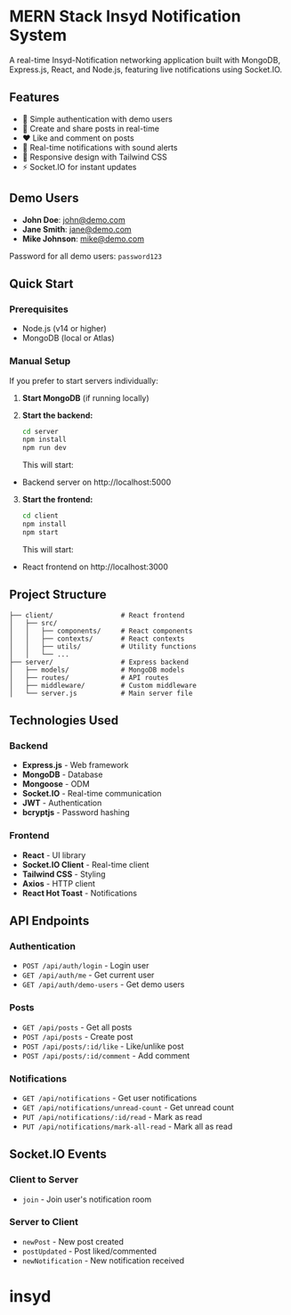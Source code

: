 # MERN Stack Insyd Notification System

A real-time Insyd-Notification networking application built with MongoDB, Express.js, React, and Node.js, featuring live notifications using Socket.IO.

## Features

- 🔐 Simple authentication with demo users
- 📝 Create and share posts in real-time
- ❤️ Like and comment on posts
- 🔔 Real-time notifications with sound alerts
- 📱 Responsive design with Tailwind CSS
- ⚡ Socket.IO for instant updates

## Demo Users

- **John Doe**: john@demo.com
- **Jane Smith**: jane@demo.com  
- **Mike Johnson**: mike@demo.com

Password for all demo users: `password123`

## Quick Start

### Prerequisites
- Node.js (v14 or higher)
- MongoDB (local or Atlas)

### Manual Setup

If you prefer to start servers individually:

1. **Start MongoDB** (if running locally)

2. **Start the backend:**
   ```bash
   cd server
   npm install
   npm run dev
   ```
   This will start:
- Backend server on http://localhost:5000

3. **Start the frontend:**
   ```bash
   cd client
   npm install
   npm start
   ```
   This will start:
- React frontend on http://localhost:3000

## Project Structure

```
├── client/                 # React frontend
│   ├── src/
│   │   ├── components/     # React components
│   │   ├── contexts/       # React contexts
│   │   ├── utils/          # Utility functions
│   │   └── ...
├── server/                 # Express backend
│   ├── models/             # MongoDB models
│   ├── routes/             # API routes
│   ├── middleware/         # Custom middleware
│   └── server.js           # Main server file
```

## Technologies Used

### Backend
- **Express.js** - Web framework
- **MongoDB** - Database
- **Mongoose** - ODM
- **Socket.IO** - Real-time communication
- **JWT** - Authentication
- **bcryptjs** - Password hashing

### Frontend
- **React** - UI library
- **Socket.IO Client** - Real-time client
- **Tailwind CSS** - Styling
- **Axios** - HTTP client
- **React Hot Toast** - Notifications

## API Endpoints

### Authentication
- `POST /api/auth/login` - Login user
- `GET /api/auth/me` - Get current user
- `GET /api/auth/demo-users` - Get demo users

### Posts
- `GET /api/posts` - Get all posts
- `POST /api/posts` - Create post
- `POST /api/posts/:id/like` - Like/unlike post
- `POST /api/posts/:id/comment` - Add comment

### Notifications
- `GET /api/notifications` - Get user notifications
- `GET /api/notifications/unread-count` - Get unread count
- `PUT /api/notifications/:id/read` - Mark as read
- `PUT /api/notifications/mark-all-read` - Mark all as read

## Socket.IO Events

### Client to Server
- `join` - Join user's notification room

### Server to Client
- `newPost` - New post created
- `postUpdated` - Post liked/commented
- `newNotification` - New notification received

# insyd
